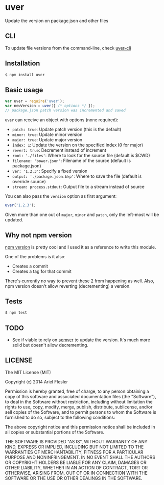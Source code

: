 # uver

Update the version on package.json and other files

## CLI

To update file versions from the command-line, check [uver-cli](https://github.com/flesler/uver-cli)

## Installation

``` bash
$ npm install uver
```

## Basic usage

```js
var uver = require('uver');
var newVersion = uver({ /* options */ });
// package.json patch version was incremented and saved
```

`uver` can receive an object with options (none required):
- `patch: true`: Update patch version (this is the default)
- `minor: true`: Update minor version
- `major: true`: Update major version
- `index: 1`: Update the version on the specified index (0 for major)
- `revert: true`: Decrement instead of increment
- `root: './files'`: Where to look for the source file (default is $CWD)
- `filename: 'bower.json'`: Filename of the source (default is package.json)
- `ver: '1.2.3'`: Specify a fixed version
- `output: './package.json.bkp'`: Where to save the file (default is override source)
- `stream: process.stdout`: Output file to a stream instead of source

You can also pass the `version` option as first argument:
```js
uver('1.2.3');
```

Given more than one out of `major`, `minor` and `patch`, only the left-most will be updated.

## Why not npm version

[npm version](https://www.npmjs.org/doc/cli/npm-version.html) is pretty cool and I used it as a reference to write this module.

One of the problems is it also:
- Creates a commit
- Creates a tag for that commit

There's currently no way to prevent these 2 from happening as well.
Also, npm version doesn't allow reverting (decrementing) a version.

## Tests

``` bash
$ npm test
```

## TODO
- See if viable to rely on [semver](https://github.com/npm/node-semver) to update the version. It's much more solid but doesn't allow decrementing.

## LICENSE

The MIT License (MIT)

Copyright (c) 2014 Ariel Flesler

Permission is hereby granted, free of charge, to any person obtaining a copy
of this software and associated documentation files (the "Software"), to deal
in the Software without restriction, including without limitation the rights
to use, copy, modify, merge, publish, distribute, sublicense, and/or sell
copies of the Software, and to permit persons to whom the Software is
furnished to do so, subject to the following conditions:

The above copyright notice and this permission notice shall be included in all
copies or substantial portions of the Software.

THE SOFTWARE IS PROVIDED "AS IS", WITHOUT WARRANTY OF ANY KIND, EXPRESS OR
IMPLIED, INCLUDING BUT NOT LIMITED TO THE WARRANTIES OF MERCHANTABILITY,
FITNESS FOR A PARTICULAR PURPOSE AND NONINFRINGEMENT. IN NO EVENT SHALL THE
AUTHORS OR COPYRIGHT HOLDERS BE LIABLE FOR ANY CLAIM, DAMAGES OR OTHER
LIABILITY, WHETHER IN AN ACTION OF CONTRACT, TORT OR OTHERWISE, ARISING FROM,
OUT OF OR IN CONNECTION WITH THE SOFTWARE OR THE USE OR OTHER DEALINGS IN THE
SOFTWARE.
